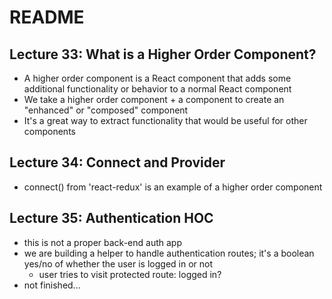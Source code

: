 # README


## Lecture 33: What is a Higher Order Component?
- A higher order component is a React component that adds some additional functionality or
behavior to a normal React component
- We take a higher order component + a component to create an "enhanced" or "composed" 
component
- It's a great way to extract functionality that would be useful for other components


## Lecture 34: Connect and Provider
- connect() from 'react-redux' is an example of a higher order component

## Lecture 35: Authentication HOC
- this is not a proper back-end auth app
- we are building a helper to handle authentication routes; it's a boolean yes/no of whether
the user is logged in or not
  - user tries to visit protected route: logged in?
- not finished...



